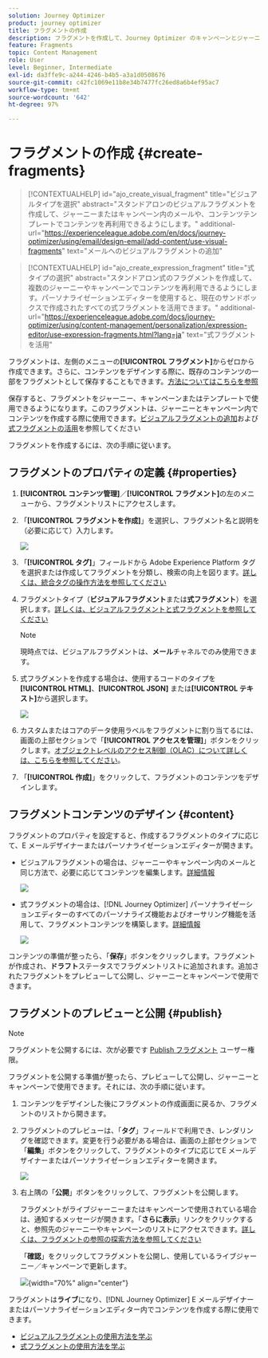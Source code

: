 ```yaml
---
solution: Journey Optimizer
product: journey optimizer
title: フラグメントの作成
description: フラグメントを作成して、Journey Optimizer のキャンペーンとジャーニーでコンテンツを再利用する方法について説明します
feature: Fragments
topic: Content Management
role: User
level: Beginner, Intermediate
exl-id: da3ffe9c-a244-4246-b4b5-a3a1d0508676
source-git-commit: c42fc1069e11b8e34b7477fc26ed8a6b4ef95ac7
workflow-type: tm+mt
source-wordcount: '642'
ht-degree: 97%

---
```


# フラグメントの作成 {#create-fragments}

>[!CONTEXTUALHELP]
>id="ajo_create_visual_fragment"
>title="ビジュアルタイプを選択"
>abstract="スタンドアロンのビジュアルフラグメントを作成して、ジャーニーまたはキャンペーン内のメールや、コンテンツテンプレートでコンテンツを再利用できるようにします。"
>additional-url="https://experienceleague.adobe.com/en/docs/journey-optimizer/using/email/design-email/add-content/use-visual-fragments" text="メールへのビジュアルフラグメントの追加"

>[!CONTEXTUALHELP]
>id="ajo_create_expression_fragment"
>title="式タイプの選択"
>abstract="スタンドアロン式のフラグメントを作成して、複数のジャーニーやキャンペーンでコンテンツを再利用できるようにします。パーソナライゼーションエディターを使用すると、現在のサンドボックスで作成されたすべての式フラグメントを活用できます。"
>additional-url="https://experienceleague.adobe.com/docs/journey-optimizer/using/content-management/personalization/expression-editor/use-expression-fragments.html?lang=ja" text="式フラグメントを活用"

フラグメントは、左側のメニューの&#x200B;**[!UICONTROL フラグメント]**&#x200B;からゼロから作成できます。さらに、コンテンツをデザインする際に、既存のコンテンツの一部をフラグメントとして保存することもできます。[方法についてはこちらを参照](#save-as-fragment)

保存すると、フラグメントをジャーニー、キャンペーンまたはテンプレートで使用できるようになります。このフラグメントは、ジャーニーとキャンペーン内でコンテンツを作成する際に使用できます。[ビジュアルフラグメントの追加](../email/use-visual-fragments.md)および[式フラグメントの活用](../personalization/use-expression-fragments.md)を参照してください

フラグメントを作成するには、次の手順に従います。

## フラグメントのプロパティの定義 {#properties}

1. **[!UICONTROL コンテンツ管理]**／**[!UICONTROL フラグメント]**&#x200B;の左のメニューから、フラグメントリストにアクセスします。

1. 「**[!UICONTROL フラグメントを作成]**」を選択し、フラグメント名と説明を（必要に応じて）入力します。

   ![](assets/fragment-details.png)

1. 「**[!UICONTROL タグ]**」フィールドから Adobe Experience Platform タグを選択または作成してフラグメントを分類し、検索の向上を図ります。[詳しくは、統合タグの操作方法を参照してください](../start/search-filter-categorize.md#tags)

1. フラグメントタイプ（**ビジュアルフラグメント**&#x200B;または&#x200B;**式フラグメント**）を選択します。[詳しくは、ビジュアルフラグメントと式フラグメントを参照してください](../content-management/fragments.md#visual-expression)

   >[!NOTE]
   >
   >現時点では、ビジュアルフラグメントは、**メール**&#x200B;チャネルでのみ使用できます。

1. 式フラグメントを作成する場合は、使用するコードのタイプを **[!UICONTROL HTML]**、**[!UICONTROL JSON]** または&#x200B;**[!UICONTROL テキスト]**&#x200B;から選択します。

   ![](assets/fragment-expression-type.png)

1. カスタムまたはコアのデータ使用ラベルをフラグメントに割り当てるには、画面の上部セクションで「**[!UICONTROL アクセスを管理]**」ボタンをクリックします。[オブジェクトレベルのアクセス制御（OLAC）について詳しくは、こちらを参照してください](../administration/object-based-access.md)。

1. 「**[!UICONTROL 作成]**」をクリックして、フラグメントのコンテンツをデザインします。

## フラグメントコンテンツのデザイン {#content}

フラグメントのプロパティを設定すると、作成するフラグメントのタイプに応じて、E メールデザイナーまたはパーソナライゼーションエディターが開きます。

* ビジュアルフラグメントの場合は、ジャーニーやキャンペーン内のメールと同じ方法で、必要に応じてコンテンツを編集します。[詳細情報](../email/get-started-email-design.md)

  ![](assets/fragment-designer.png)

* 式フラグメントの場合は、[!DNL Journey Optimizer] パーソナライゼーションエディターのすべてのパーソナライズ機能およびオーサリング機能を活用して、フラグメントコンテンツを構築します。[詳細情報](../personalization/personalization-build-expressions.md)

  ![](assets/fragment-expression-editor.png)

コンテンツの準備が整ったら、「**保存**」ボタンをクリックします。フラグメントが作成され、**ドラフト**&#x200B;ステータスでフラグメントリストに追加されます。追加されたフラグメントをプレビューして公開し、ジャーニーとキャンペーンで使用できます。

## フラグメントのプレビューと公開 {#publish}

>[!NOTE]
>
>フラグメントを公開するには、次が必要です [Publish フラグメント](../administration/ootb-product-profiles.md#content-library-manager) ユーザー権限。

フラグメントを公開する準備が整ったら、プレビューして公開し、ジャーニーとキャンペーンで使用できます。それには、次の手順に従います。

1. コンテンツをデザインした後にフラグメントの作成画面に戻るか、フラグメントのリストから開きます。

1. フラグメントのプレビューは、「**タグ**」フィールドで利用でき、レンダリングを確認できます。変更を行う必要がある場合は、画面の上部セクションで「**編集**」ボタンをクリックして、フラグメントのタイプに応じてE メールデザイナーまたはパーソナライゼーションエディターを開きます。

   ![](assets/fragment-preview.png)

1. 右上隅の「**公開**」ボタンをクリックして、フラグメントを公開します。

   フラグメントがライブジャーニーまたはキャンペーンで使用されている場合は、通知するメッセージが開きます。「**さらに表示**」リンクをクリックすると、参照先のジャーニーやキャンペーンのリストにアクセスできます。[詳しくは、フラグメントの参照の探索方法を参照してください](../content-management/manage-fragments.md#explore-references)

   「**確認**」をクリックしてフラグメントを公開し、使用しているライブジャーニー／キャンペーンで更新します。

   ![](assets/fragment-publish.png){width="70%" align="center"}

フラグメントは&#x200B;**ライブ**&#x200B;になり、[!DNL Journey Optimizer] E メールデザイナーまたはパーソナライゼーションエディター内でコンテンツを作成する際に使用できます。

* [ビジュアルフラグメントの使用方法を学ぶ](../email/use-visual-fragments.md)
* [式フラグメントの使用方法を学ぶ](../personalization/use-expression-fragments.md)
